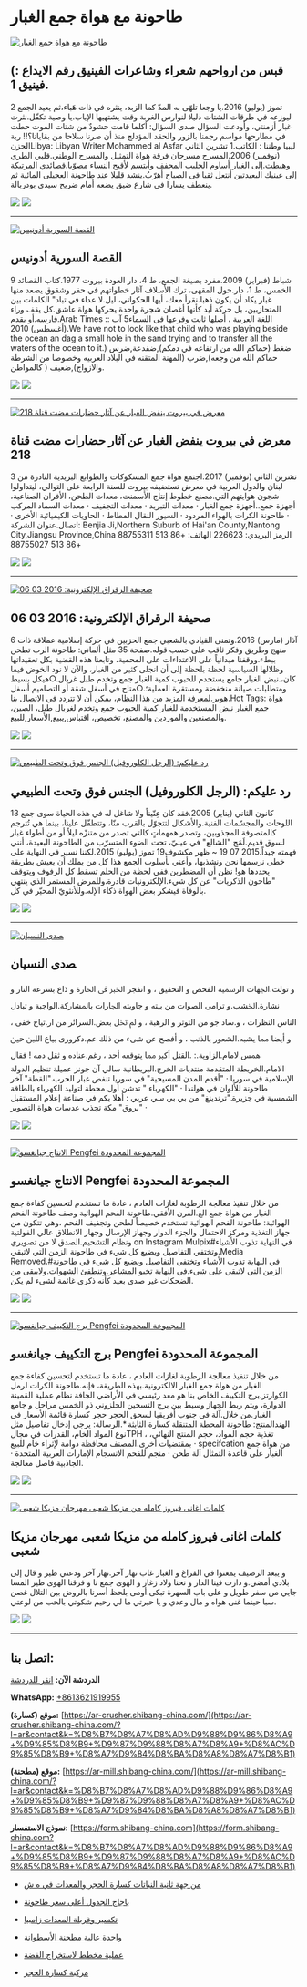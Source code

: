 # طاحونة مع هواة جمع الغبار

<a href="https://swt.shibang-china.com/?l=ar&img&k=%D8%B7%D8%A7%D8%AD%D9%88%D9%86%D8%A9+%D9%85%D8%B9+%D9%87%D9%88%D8%A7%D8%A9+%D8%AC%D9%85%D8%B9+%D8%A7%D9%84%D8%BA%D8%A8%D8%A7%D8%B1" target="_blank">![طاحونة مع هواة جمع الغبار](http://static.shibang-china.com/all-800x300/323.jpg)</a>

## (قبس من ارواحهم شعراء وشاعرات الفينيق رقم الايداع : فينيق 1.
2 تموز (يوليو) 2016.يا وجعا تلهّى به المدّ كما الزبد، ينثره في ذات هَباء،ثم يعيد الجمع ليوزعه في طرقات الشتات دليلا لنوارس الغربة وقت يشتهيها الإياب.يا وصية تكفّل.نثرت غبار أزمنتي، وأودعت السؤال صدى السؤال: أكلما قامت حشودٌ من شتات الموت حطت في مطارحها مواسم رجمنا بالزور والحقد المؤدلج منذ أن صرنا سلاحا من بقايانا؟!! ربة الحزنLibya: Libyan Writer Mohammed al Asfar ليبيا وطننا : الكاتب.1 تشرين الثاني (نوفمبر) 2006.المسرح مسرحان فرقة هواة التمثيل والمسرح الوطني.قلبي الطري وهبطت.إلى الغبار أساوم الحليب المجفف وأبتسم لأقبح النساء مصوّبا.قصائدي المرتبكة إلى عينيك البعيدتين أنتعل ثقبا في الصباح أهرّبُ.ينشد قليلا عند طاحونة العجيلي المائية ثم ينعطف يسارا في شارع ضيق يضعه أمام ضريح سيدي بودربالة.


<a href="https://whatsapp.shibangsoft.com/WhatsApp.php" target="_blank" title="WhatsApp">![](http://static.shibang-china.com/icon/whatsapp.png)</a> <a href="https://swt.shibang-china.com/?l=ar&icon&k=%D8%B7%D8%A7%D8%AD%D9%88%D9%86%D8%A9+%D9%85%D8%B9+%D9%87%D9%88%D8%A7%D8%A9+%D8%AC%D9%85%D8%B9+%D8%A7%D9%84%D8%BA%D8%A8%D8%A7%D8%B1" target="_blank">![](http://static.shibang-china.com/icon/chat-ar.png)</a>

---

<a href="https://swt.shibang-china.com/?l=ar&img&k=%D8%B7%D8%A7%D8%AD%D9%88%D9%86%D8%A9+%D9%85%D8%B9+%D9%87%D9%88%D8%A7%D8%A9+%D8%AC%D9%85%D8%B9+%D8%A7%D9%84%D8%BA%D8%A8%D8%A7%D8%B1" target="_blank">![القصة السورية أدونيس](http://static.shibang-china.com/all-800x300/1531.jpg)</a>

## القصة السورية أدونيس
9 شباط (فبراير) 2009.مفرد بصيغة الجمع، ط 4، دار العودة بيروت 1977.كتاب القصائد الخمس، ط 1، دار.حول المقهى، ترك الأسلاف آثار خطواتهم في حفر وشقوق يصعد منها غبار يكاد أن يكون ذهبا.نقرأ معك، أيها الحكواتي، ليل.لا عداء في تباد&quot; الكلمات بين المتحازبين، بل حركة أيد كأنها أغصان شجرة واحدة يحركها هواة عاشق.كل يقف وراء فارسه.أو يقدم.Arab Times :: اللغة العربية ، أصلها ثابت وفرعها في السماء5 آب (أغسطس) 2010.We have not to look like that child who was playing beside the ocean an dag a small hole in the sand trying and to transfer all the waters of the ocean to it.ضغط (حماكم الله من ارتفاعه في دمكم),ضفدعة,ضرس ( حماكم الله من وجعه),ضرب (المهنة المتقنه في البلاد العربيه وخصوصا من الشرطة والازواج),ضعيف ( كالمواطن.


<a href="https://whatsapp.shibangsoft.com/WhatsApp.php" target="_blank" title="WhatsApp">![](http://static.shibang-china.com/icon/whatsapp.png)</a> <a href="https://swt.shibang-china.com/?l=ar&icon&k=%D8%B7%D8%A7%D8%AD%D9%88%D9%86%D8%A9+%D9%85%D8%B9+%D9%87%D9%88%D8%A7%D8%A9+%D8%AC%D9%85%D8%B9+%D8%A7%D9%84%D8%BA%D8%A8%D8%A7%D8%B1" target="_blank">![](http://static.shibang-china.com/icon/chat-ar.png)</a>

---

<a href="https://swt.shibang-china.com/?l=ar&img&k=%D8%B7%D8%A7%D8%AD%D9%88%D9%86%D8%A9+%D9%85%D8%B9+%D9%87%D9%88%D8%A7%D8%A9+%D8%AC%D9%85%D8%B9+%D8%A7%D9%84%D8%BA%D8%A8%D8%A7%D8%B1" target="_blank">![معرض في بيروت ينفض الغبار عن آثار حضارات مضت قناة 218](http://static.shibang-china.com/all-800x300/1184.jpg)</a>

## معرض في بيروت ينفض الغبار عن آثار حضارات مضت قناة 218
3 تشرين الثاني (نوفمبر) 2017.اجتمع هواة جمع المسكوكات والطوابع البريدية النادرة من لبنان والدول العربية في معرض تستضيفه بيروت للسنة الرابعة على التوالي، ليتداولوا شجون هوايتهم التي.مصنع خطوط إنتاج الأسمنت، معدات الطحن، الأفران الصناعية، أجهزة جمع..أجهزة جمع الغبار &middot; معدات التبريد &middot; معدات التجفيف &middot; معدات السماد المركب &middot; طاحونة الكرات بالهواء المردود &middot; السيور النقال المطاط &middot; الحاويات الكيميائية الأخرى &middot; اتصال.عنوان الشركة: Benjia Ji,Northern Suburb of Hai&#39;an County,Nantong City,Jiangsu Province,China الرمز البريدي: 226623 الهاتف: +86 513 88755311 +86 513 88755027


<a href="https://whatsapp.shibangsoft.com/WhatsApp.php" target="_blank" title="WhatsApp">![](http://static.shibang-china.com/icon/whatsapp.png)</a> <a href="https://swt.shibang-china.com/?l=ar&icon&k=%D8%B7%D8%A7%D8%AD%D9%88%D9%86%D8%A9+%D9%85%D8%B9+%D9%87%D9%88%D8%A7%D8%A9+%D8%AC%D9%85%D8%B9+%D8%A7%D9%84%D8%BA%D8%A8%D8%A7%D8%B1" target="_blank">![](http://static.shibang-china.com/icon/chat-ar.png)</a>

---

<a href="https://swt.shibang-china.com/?l=ar&img&k=%D8%B7%D8%A7%D8%AD%D9%88%D9%86%D8%A9+%D9%85%D8%B9+%D9%87%D9%88%D8%A7%D8%A9+%D8%AC%D9%85%D8%B9+%D8%A7%D9%84%D8%BA%D8%A8%D8%A7%D8%B1" target="_blank">![صحيفة الرقراق الإلكترونية: 2016 03 06](http://static.shibang-china.com/all-800x300/1173.jpg)</a>

## صحيفة الرقراق الإلكترونية: 2016 03 06
6 آذار (مارس) 2016.وتمنى القيادي بالشعبي جمع الحزبين في حركة إسلامية عملاقة ذات منهج وطريق وفكر ثاقب على حسب قوله.صفحة 35 مثل ألماني: طاحونة الرب تطحن ببطء.ووقفنا ميدانياً على الاعتداءات على المحمية، وتابعنا هذه القضية بكل تعقيداتها وظلالها السياسية لحظة بلحظة إلى أن انجلى كثير من الغبار، والآن لا نود الخوض فيما كان،.نبض الغبار جامع يستخدم للحبوب كمية الغبار جمع وتخدم طبل غربال.○هيكل بسيط ومتطلبات صيانة منخفضة ومستقرة العملية؛.○متاح في أسفل شقة أو التصاميم أسفل هوبر.لمعرفة المزيد من هذا النظام، يمكن أن لا تتردد في الاتصال بنا.Hot Tags: هواة جمع الغبار نبض المستخدمة للغبار كمية الحبوب جمع وتخدم لغربال طبل، الصين، والمصنعين والموردين والمصنع، تخصيص، اقتباس,يبيع,الأسعار,للبيع.


<a href="https://whatsapp.shibangsoft.com/WhatsApp.php" target="_blank" title="WhatsApp">![](http://static.shibang-china.com/icon/whatsapp.png)</a> <a href="https://swt.shibang-china.com/?l=ar&icon&k=%D8%B7%D8%A7%D8%AD%D9%88%D9%86%D8%A9+%D9%85%D8%B9+%D9%87%D9%88%D8%A7%D8%A9+%D8%AC%D9%85%D8%B9+%D8%A7%D9%84%D8%BA%D8%A8%D8%A7%D8%B1" target="_blank">![](http://static.shibang-china.com/icon/chat-ar.png)</a>

---

<a href="https://swt.shibang-china.com/?l=ar&img&k=%D8%B7%D8%A7%D8%AD%D9%88%D9%86%D8%A9+%D9%85%D8%B9+%D9%87%D9%88%D8%A7%D8%A9+%D8%AC%D9%85%D8%B9+%D8%A7%D9%84%D8%BA%D8%A8%D8%A7%D8%B1" target="_blank">![رد عليكم: (الرجل الكلوروفيل) الجنس فوق وتحت الطبيعي](http://static.shibang-china.com/all-800x300/1098.jpg)</a>

## رد عليكم: (الرجل الكلوروفيل) الجنس فوق وتحت الطبيعي
13 كانون الثاني (يناير) 2005.فقد كان عِنّيناً ولا شاغل له في هذه الحياة سوى جمع اللوحات والمجسّمات الفنية.والأشكال لتتجوّل بالقرب منّا، وتتطفّل علينا، بينما هي تُترجم كالمتصوفة المجذوبين، وتصدر همهماتٍ كالتي تصدر من متنزّه ليلاً أو من أطواء غبار لسوق قديم.لَمَح &quot;الشالع&quot; في عينيّ، تحت الضوء المتسرّب من الطاحونة البعيدة، أنني فهمته جيداً.2015 07 19 ~ ظهر مكشوف19 تموز (يوليو) 2015.لكننا نسير في النهاية على خطى نرسمها نحن ونشذبها، وأعني بأسلوب الجمع هذا كل من يملك أن يعيش بطريقة يحددها هو! نظن أن المضطرين.ففي لحظة من الحلم تسقط كل الرفوف ويتوقف &quot;طاحون الذكريات&quot; عن كل شيء.الإلكترونيات قادرة.وللمرض المستمر الذي ينتهي بالوفاة فيشكر بعض الهواة ذكاء الإله.وللأنثويّ المحيّر في كل.


<a href="https://whatsapp.shibangsoft.com/WhatsApp.php" target="_blank" title="WhatsApp">![](http://static.shibang-china.com/icon/whatsapp.png)</a> <a href="https://swt.shibang-china.com/?l=ar&icon&k=%D8%B7%D8%A7%D8%AD%D9%88%D9%86%D8%A9+%D9%85%D8%B9+%D9%87%D9%88%D8%A7%D8%A9+%D8%AC%D9%85%D8%B9+%D8%A7%D9%84%D8%BA%D8%A8%D8%A7%D8%B1" target="_blank">![](http://static.shibang-china.com/icon/chat-ar.png)</a>

---

<a href="https://swt.shibang-china.com/?l=ar&img&k=%D8%B7%D8%A7%D8%AD%D9%88%D9%86%D8%A9+%D9%85%D8%B9+%D9%87%D9%88%D8%A7%D8%A9+%D8%AC%D9%85%D8%B9+%D8%A7%D9%84%D8%BA%D8%A8%D8%A7%D8%B1" target="_blank">![ﺼﺩﻯ ﺍﻟﻨﺴﻴﺎﻥ](http://static.shibang-china.com/all-800x300/1237.jpg)</a>

## ﺼﺩﻯ ﺍﻟﻨﺴﻴﺎﻥ
ﻭ ﺗﻮﻟﺖ.ﺍﳉﻬﺎﺕ ﺍﻟﺮﲰﻴﺔ ﺍﻟﻔﺤﺺ ﻭ ﺍﻟﺘﺤﻘﻴﻖ ، ﻭ ﺍﻧﻔﺠﺮ ﺍﳋﱪ ﰱ ﺍﳊﺎﺭﺓ ﻭ ﺫﺍﻉ.ﺑﺴﺮﻋﺔ ﺍﻟﻨﺎﺭ ﻭ ﻧﺸﺎﺭﺓ.ﺍﳋﺸﺐ.ﻭ ﺗﺮﺍﻣﻰ ﺍﻟﺼﻮﺍﺕ ﻣﻦ ﺑﻴﺘﻪ ﻭ ﺟﺎﻭﺑﺘﻪ ﺍﳉﺎﺭﺍﺕ ﺑﺎﳌﺸﺎﺭﻛﺔ.ﺍﻟﻮﺍﺟﺒﺔ ﻭ ﺗﺒﺎﺩﻝ ﺍﻟﻨﺎﺱ ﺍﻟﻨﻈﺮﺍﺕ ، ﻭ.ﺳﺎﺩ ﺟﻮ ﻣﻦ ﺍﻟﺘﻮﺗﺮ ﻭ ﺍﻟﺮﻫﺒﺔ ، ﻭ ﱂ ﲣﻞ ﺑﻌﺾ.ﺍﻟﺴﺮﺍﺋﺮ ﻣﻦ ﺍﺭ.ﺗﻴﺎﺡ ﺧﻔﻰ ، ﻭ ﺃﻳﻀﺎ ﳑﺎ ﻳﺸﺒﻪ.ﺍﻟﺸﻌﻮﺭ ﺑﺎﻟﺬﻧﺐ ، ﻭ ﺃﻓﺼﺢ ﻋﻦ ﺷﻰﺀ ﻣﻦ ﺫﻟﻚ ﻋﻢ.ﺩﻛﺮﻭﺭﻯ ﺑﻴﺎﻉ ﺍﻟﻠﱭ ﺣﲔ ﳘﺲ ﻻﻣﺎﻡ.ﺍﻟﺰﺍﻭﻳﺔ.: .ﺍﻟﻘﺘﻞ ﺃﻛﱪ ﳑﺎ ﻳﺘﻮﻗﻌﻪ ﺃﺣﺪ ، ﺭﻏﻢ.ﻋﻨﺎﺩﻩ ﻭ ﺛﻘﻞ ﺩﻣﻪ ! ﻓﻘﺎﻝ ﺍﻻﻣﺎﻡ.الخريطة المتقدمة منتديات الخرج.البريطانية سالي آن جونز عميلة تنظيم الدولة الإسلامية في سوريا &middot; &quot;أقدم المدن المسيحية&quot; في سوريا تنفض غبار الحرب.&quot;القطة&quot; آخر طاحونة للألوان في هولندا &middot; &quot;الكهرباء &quot; تدشن أول محطة لتوليد الكهرباء بالطاقة الشمسية في جزيرة.&quot;ترندينغ&quot; من بي بي سي عربي : أهلا بكم في صناعة إعلام المستقبل &middot; &quot;بروق&quot; مكة تجذب عدسات هواة التصوير


<a href="https://whatsapp.shibangsoft.com/WhatsApp.php" target="_blank" title="WhatsApp">![](http://static.shibang-china.com/icon/whatsapp.png)</a> <a href="https://swt.shibang-china.com/?l=ar&icon&k=%D8%B7%D8%A7%D8%AD%D9%88%D9%86%D8%A9+%D9%85%D8%B9+%D9%87%D9%88%D8%A7%D8%A9+%D8%AC%D9%85%D8%B9+%D8%A7%D9%84%D8%BA%D8%A8%D8%A7%D8%B1" target="_blank">![](http://static.shibang-china.com/icon/chat-ar.png)</a>

---

<a href="https://swt.shibang-china.com/?l=ar&img&k=%D8%B7%D8%A7%D8%AD%D9%88%D9%86%D8%A9+%D9%85%D8%B9+%D9%87%D9%88%D8%A7%D8%A9+%D8%AC%D9%85%D8%B9+%D8%A7%D9%84%D8%BA%D8%A8%D8%A7%D8%B1" target="_blank">![الانتاج جيانغسو Pengfei المجموعة المحدودة](http://static.shibang-china.com/all-800x300/1151.jpg)</a>

## الانتاج جيانغسو Pengfei المجموعة المحدودة
من خلال تنفيذ معالجة الرطوبة لغازات العادم ، عادة ما تستخدم لتحسين كفاءة جمع الغبار من هواة جمع الغ.الفرن الأفقي.طاحونة الفحم الهوائية وصف طاحونة الفحم الهوائية: طاحونة الفحم الهوائية تستخدم خصيصاً لطحن وتجفيف الفحم ،وهي تتكون من جهاز التغذية ومركز الاحتمال والجزء الدوار وجهاز الإرسال وجهاز الانطلاق عالي الفولتية ونظام التشحيم.الصدق لا من تصويري on Instagram Mulpix#في النهاية تذوب الأشياء وتختفي التفاصيل ويضيع كل شيء في طاحونة الزمن التي لاتبقي.Media Removed.#في النهاية تذوب الأشياء وتختفي التفاصيل ويضيع كل شيء في طاحونة الزمن التي لاتبقي على شيء.في النهاية تخبو المشاعر.وتنطفئ الشهوات.ولايبقي من الضحكات غير صدى بعيد كأنه ذكرى غائمة لشيء لم يكن.


<a href="https://whatsapp.shibangsoft.com/WhatsApp.php" target="_blank" title="WhatsApp">![](http://static.shibang-china.com/icon/whatsapp.png)</a> <a href="https://swt.shibang-china.com/?l=ar&icon&k=%D8%B7%D8%A7%D8%AD%D9%88%D9%86%D8%A9+%D9%85%D8%B9+%D9%87%D9%88%D8%A7%D8%A9+%D8%AC%D9%85%D8%B9+%D8%A7%D9%84%D8%BA%D8%A8%D8%A7%D8%B1" target="_blank">![](http://static.shibang-china.com/icon/chat-ar.png)</a>

---

<a href="https://swt.shibang-china.com/?l=ar&img&k=%D8%B7%D8%A7%D8%AD%D9%88%D9%86%D8%A9+%D9%85%D8%B9+%D9%87%D9%88%D8%A7%D8%A9+%D8%AC%D9%85%D8%B9+%D8%A7%D9%84%D8%BA%D8%A8%D8%A7%D8%B1" target="_blank">![برج التكييف جيانغسو Pengfei المجموعة المحدودة](http://static.shibang-china.com/all-800x300/385.jpg)</a>

## برج التكييف جيانغسو Pengfei المجموعة المحدودة
من خلال تنفيذ معالجة الرطوبة لغازات العادم ، عادة ما تستخدم لتحسين كفاءة جمع الغبار من هواة جمع الغبار الالكترونية.بهذه الطريقة، فإنه.طاحونة الكرات لرمل الكوارتز.برج التكييف الخاص بنا هو معد رئيسي في الأراضي الجافة نظام عملية القمينة الدوارة، ويتم ربط الجهاز وسيط بين برج التسخين الحلزوني ذو الخمس مراحل و جامع الغبار.من خلال.آلة في جنوب أفريقيا لسحق الحجر حجر كسارة قائمة الأسعار في الهندالمنتج: طاحونة المحطة المتنقلة كسارة الثابثة *.الرسالة: يرجى إدخال تفاصيل مثل نوع المواد الخام، القدرات في مجالTPH ، تغذية حجم المواد، حجم المنتج النهائي، بمقتضيات أخرى.المصنف محافظة دوامة لإثراء خام للبيع &middot; specifcation من هواة جمع الغبار على قاعدة التمثال آلة طحن &middot; منجم للفحم الانسجام الإمارات العربية المتحدة &middot; الجاذبية فاصل معالجة.


<a href="https://whatsapp.shibangsoft.com/WhatsApp.php" target="_blank" title="WhatsApp">![](http://static.shibang-china.com/icon/whatsapp.png)</a> <a href="https://swt.shibang-china.com/?l=ar&icon&k=%D8%B7%D8%A7%D8%AD%D9%88%D9%86%D8%A9+%D9%85%D8%B9+%D9%87%D9%88%D8%A7%D8%A9+%D8%AC%D9%85%D8%B9+%D8%A7%D9%84%D8%BA%D8%A8%D8%A7%D8%B1" target="_blank">![](http://static.shibang-china.com/icon/chat-ar.png)</a>

---

<a href="https://swt.shibang-china.com/?l=ar&img&k=%D8%B7%D8%A7%D8%AD%D9%88%D9%86%D8%A9+%D9%85%D8%B9+%D9%87%D9%88%D8%A7%D8%A9+%D8%AC%D9%85%D8%B9+%D8%A7%D9%84%D8%BA%D8%A8%D8%A7%D8%B1" target="_blank">![كلمات اغانى فيروز كامله من مزيكا شعبى مهرجان مزيكا شعبى](http://static.shibang-china.com/all-800x300/238.jpg)</a>

## كلمات اغانى فيروز كامله من مزيكا شعبى مهرجان مزيكا شعبى
و يبعد الرصيف يمعنوا في الفراغ و الغبار غاب نهار آخر.نهار آخر ودعني طير و قال إلى بلادي أمضي.و دارت فينا الدار و نحنا ولاد زغار و الهوى جمع نا و فرقنا الهوى طير المسا جايي من سفر طويل و على باب السهرة تبكى.أومى بلحظ أسرنا بالروض بين التلال غصن سبا حينما غنى هواه و مال وعدي و يا حيرتي ما لي رحيم شكوتي بالحب من لوعتي.

<a href="https://whatsapp.shibangsoft.com/WhatsApp.php" target="_blank" title="WhatsApp">![](http://static.shibang-china.com/icon/whatsapp.png)</a> <a href="https://swt.shibang-china.com/?l=ar&icon&k=%D8%B7%D8%A7%D8%AD%D9%88%D9%86%D8%A9+%D9%85%D8%B9+%D9%87%D9%88%D8%A7%D8%A9+%D8%AC%D9%85%D8%B9+%D8%A7%D9%84%D8%BA%D8%A8%D8%A7%D8%B1" target="_blank">![](http://static.shibang-china.com/icon/chat-ar.png)</a>

---
## اتصل بنا:

**الدردشة الآن:** [انقر للدردشة](https://swt.shibang-china.com?l=ar&contact&k=%D8%B7%D8%A7%D8%AD%D9%88%D9%86%D8%A9+%D9%85%D8%B9+%D9%87%D9%88%D8%A7%D8%A9+%D8%AC%D9%85%D8%B9+%D8%A7%D9%84%D8%BA%D8%A8%D8%A7%D8%B1)

**WhatsApp:**  [+8613621919955](https://whatsapp.shibangsoft.com/WhatsApp.php)

**موقع (كسارة):** [https://ar-crusher.shibang-china.com/](https://ar-crusher.shibang-china.com/?l=ar&contact&k=%D8%B7%D8%A7%D8%AD%D9%88%D9%86%D8%A9+%D9%85%D8%B9+%D9%87%D9%88%D8%A7%D8%A9+%D8%AC%D9%85%D8%B9+%D8%A7%D9%84%D8%BA%D8%A8%D8%A7%D8%B1)

**موقع (مطحنة):** [https://ar-mill.shibang-china.com/](https://ar-mill.shibang-china.com/?l=ar&contact&k=%D8%B7%D8%A7%D8%AD%D9%88%D9%86%D8%A9+%D9%85%D8%B9+%D9%87%D9%88%D8%A7%D8%A9+%D8%AC%D9%85%D8%B9+%D8%A7%D9%84%D8%BA%D8%A8%D8%A7%D8%B1)

**نموذج الاستفسار:** [https://form.shibang-china.com](https://form.shibang-china.com?l=ar&contact&k=%D8%B7%D8%A7%D8%AD%D9%88%D9%86%D8%A9+%D9%85%D8%B9+%D9%87%D9%88%D8%A7%D8%A9+%D8%AC%D9%85%D8%B9+%D8%A7%D9%84%D8%BA%D8%A8%D8%A7%D8%B1)

* [من جهة ثانية النباتات كسارة الحجر والمعدات في ه ش](../28/%D9%85%D9%86%20%D8%AC%D9%87%D8%A9%20%D8%AB%D8%A7%D9%86%D9%8A%D8%A9%20%D8%A7%D9%84%D9%86%D8%A8%D8%A7%D8%AA%D8%A7%D8%AA%20%D9%83%D8%B3%D8%A7%D8%B1%D8%A9%20%D8%A7%D9%84%D8%AD%D8%AC%D8%B1%20%D9%88%D8%A7%D9%84%D9%85%D8%B9%D8%AF%D8%A7%D8%AA%20%D9%81%D9%8A%20%D9%87%20%D8%B4.md)

* [باجاج الجدول أعلى سعر طاحونة](../27/%D8%A8%D8%A7%D8%AC%D8%A7%D8%AC%20%D8%A7%D9%84%D8%AC%D8%AF%D9%88%D9%84%20%D8%A3%D8%B9%D9%84%D9%89%20%D8%B3%D8%B9%D8%B1%20%D8%B7%D8%A7%D8%AD%D9%88%D9%86%D8%A9.md)

* [تكسير وغربلة المعدات زامبيا](../28/%D8%AA%D9%83%D8%B3%D9%8A%D8%B1%20%D9%88%D8%BA%D8%B1%D8%A8%D9%84%D8%A9%20%D8%A7%D9%84%D9%85%D8%B9%D8%AF%D8%A7%D8%AA%20%D8%B2%D8%A7%D9%85%D8%A8%D9%8A%D8%A7.md)

* [واحدة عالية مطحنة الأسطوانة](../29/%D9%88%D8%A7%D8%AD%D8%AF%D8%A9%20%D8%B9%D8%A7%D9%84%D9%8A%D8%A9%20%D9%85%D8%B7%D8%AD%D9%86%D8%A9%20%D8%A7%D9%84%D8%A3%D8%B3%D8%B7%D9%88%D8%A7%D9%86%D8%A9.md)

* [عملية مخطط لاستخراج الفضة](../29/%D8%B9%D9%85%D9%84%D9%8A%D8%A9%20%D9%85%D8%AE%D8%B7%D8%B7%20%D9%84%D8%A7%D8%B3%D8%AA%D8%AE%D8%B1%D8%A7%D8%AC%20%D8%A7%D9%84%D9%81%D8%B6%D8%A9.md)

* [مركبة كسارة الحجر](../29/%D9%85%D8%B1%D9%83%D8%A8%D8%A9%20%D9%83%D8%B3%D8%A7%D8%B1%D8%A9%20%D8%A7%D9%84%D8%AD%D8%AC%D8%B1.md)